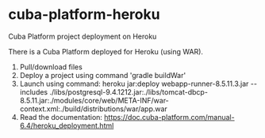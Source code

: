 # cuba-platform-heroku
Cuba Platform project deployment on Heroku

There is a Cuba Platform deployed for Heroku (using WAR).

1. Pull/download files
2. Deploy a project using command 'gradle buildWar'
3. Launch using command:
heroku jar:deploy webapp-runner-8.5.11.3.jar --includes ./libs/postgresql-9.4.1212.jar:./libs/tomcat-dbcp-8.5.11.jar:./modules/core/web/META-INF/war-context.xml:./build/distributions/war/app.war
4. Read the documentation: https://doc.cuba-platform.com/manual-6.4/heroku_deployment.html
